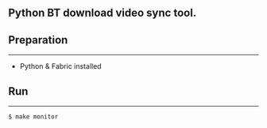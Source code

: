 Python BT download video sync tool.
---

## Preparation
---

- Python & Fabric installed

## Run
---

    $ make monitor 
